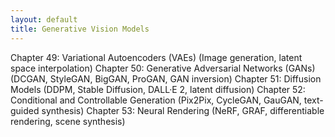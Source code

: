 ```yaml
---
layout: default
title: Generative Vision Models
---
```


Chapter 49: Variational Autoencoders (VAEs)
(Image generation, latent space interpolation)
Chapter 50: Generative Adversarial Networks (GANs)
(DCGAN, StyleGAN, BigGAN, ProGAN, GAN inversion)
Chapter 51: Diffusion Models
(DDPM, Stable Diffusion, DALL·E 2, latent diffusion)
Chapter 52: Conditional and Controllable Generation
(Pix2Pix, CycleGAN, GauGAN, text-guided synthesis)
Chapter 53: Neural Rendering
(NeRF, GRAF, differentiable rendering, scene synthesis)
